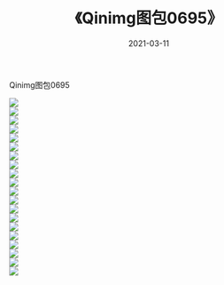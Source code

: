 ﻿---
layout: post
title:  《Qinimg图包0695》
date:   2021-03-11
img: http://imgx.orgx.ga/Qinimg图包/Qinimg图包0695/000.jpg
categories: [美女, 清纯, 唯美]
---

Qinimg图包0695

 ![](http://imgx.orgx.ga/Qinimg图包/Qinimg图包0695/001.jpg) <br>![](http://imgx.orgx.ga/Qinimg图包/Qinimg图包0695/002.jpg) <br>![](http://imgx.orgx.ga/Qinimg图包/Qinimg图包0695/003.jpg) <br>![](http://imgx.orgx.ga/Qinimg图包/Qinimg图包0695/004.jpg) <br>![](http://imgx.orgx.ga/Qinimg图包/Qinimg图包0695/005.jpg) <br>![](http://imgx.orgx.ga/Qinimg图包/Qinimg图包0695/006.jpg) <br>![](http://imgx.orgx.ga/Qinimg图包/Qinimg图包0695/007.jpg) <br>![](http://imgx.orgx.ga/Qinimg图包/Qinimg图包0695/008.jpg) <br>![](http://imgx.orgx.ga/Qinimg图包/Qinimg图包0695/009.jpg) <br>![](http://imgx.orgx.ga/Qinimg图包/Qinimg图包0695/010.jpg) <br>![](http://imgx.orgx.ga/Qinimg图包/Qinimg图包0695/011.jpg) <br>![](http://imgx.orgx.ga/Qinimg图包/Qinimg图包0695/012.jpg) <br>![](http://imgx.orgx.ga/Qinimg图包/Qinimg图包0695/013.jpg) <br>![](http://imgx.orgx.ga/Qinimg图包/Qinimg图包0695/014.jpg) <br>![](http://imgx.orgx.ga/Qinimg图包/Qinimg图包0695/015.jpg) <br>![](http://imgx.orgx.ga/Qinimg图包/Qinimg图包0695/016.jpg) <br>![](http://imgx.orgx.ga/Qinimg图包/Qinimg图包0695/017.jpg) <br>![](http://imgx.orgx.ga/Qinimg图包/Qinimg图包0695/018.jpg) <br>![](http://imgx.orgx.ga/Qinimg图包/Qinimg图包0695/019.jpg) <br>![](http://imgx.orgx.ga/Qinimg图包/Qinimg图包0695/020.jpg) <br>